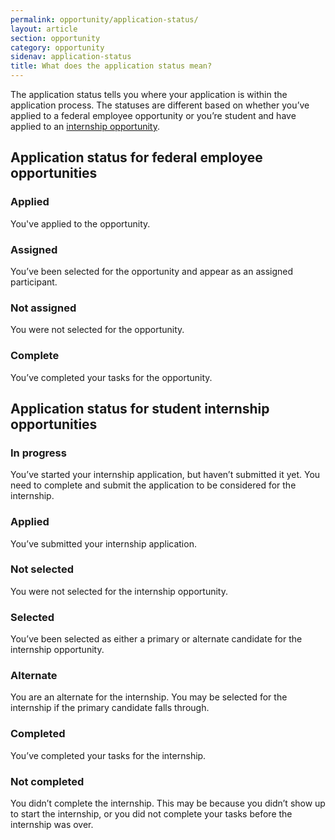 ```yaml
---
permalink: opportunity/application-status/
layout: article
section: opportunity
category: opportunity
sidenav: application-status
title: What does the application status mean?
---
```

The application status tells you where your application is within the application process. The statuses are different based on whether you’ve applied to a federal employee opportunity or you’re student and have applied to an [internship opportunity](#application-status-for-student-internship-opportunities).

## Application status for federal employee opportunities

### Applied
You've applied to the opportunity.

### Assigned
You’ve been selected for the opportunity and appear as an assigned participant. 

### Not assigned
You were not selected for the opportunity.

### Complete
You’ve completed your tasks for the opportunity. 

## Application status for student internship opportunities

### In progress
You’ve started your internship application, but haven’t submitted it yet. You need to complete and submit the application to be considered for the internship.

### Applied
You’ve submitted your internship application.

### Not selected
You were not selected for the internship opportunity.

### Selected
You’ve been selected as either a primary or alternate candidate for the internship opportunity.

### Alternate
You are an alternate for the internship. You may be selected for the internship if the primary candidate falls through.

### Completed
You’ve completed your tasks for the internship.

### Not completed
You didn’t complete the internship. This may be because you didn’t show up to start the internship, or you did not complete your tasks before the internship was over.
